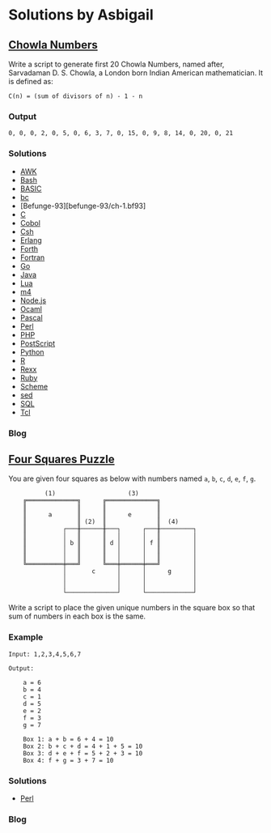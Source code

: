 # Solutions by Asbigail
## [Chowla Numbers](https://perlweeklychallenge.org/blog/perl-weekly-challenge-109/#TASK1)

Write a script to generate first 20 Chowla Numbers, named after,
Sarvadaman D. S. Chowla, a London born Indian American mathematician.
It is defined as:

    C(n) = (sum of divisors of n) - 1 - n

### Output

    0, 0, 0, 2, 0, 5, 0, 6, 3, 7, 0, 15, 0, 9, 8, 14, 0, 20, 0, 21

### Solutions
* [AWK](awk/ch-1.awk)
* [Bash](bash/ch-1.sh)
* [BASIC](basic/ch-1.bas)
* [bc](bc/ch-1.bc)
* [Befunge-93][befunge-93/ch-1.bf93]
* [C](c/ch-1.c)
* [Cobol](cobol/ch-1.cb)
* [Csh](csh/ch-1.csh)
* [Erlang](erlang/ch-1.erl)
* [Forth](forth/ch-1.fs)
* [Fortran](fortran/ch-1.f90)
* [Go](go/ch-1.go)
* [Java](java/ch-1.java)
* [Lua](lua/ch-1.lua)
* [m4](m4/ch-1.m4)
* [Node.js](node/ch-1.js)
* [Ocaml](ocaml/ch-1.ml)
* [Pascal](pascal/ch-1.p)
* [Perl](perl/ch-1.pl)
* [PHP](php/ch-1.php)
* [PostScript](postscript/ch-1.ps)
* [Python](python/ch-1.py)
* [R](r/ch-1.r)
* [Rexx](rexx/ch-1.rexx)
* [Ruby](ruby/ch-1.rb)
* [Scheme](scheme/ch-1.scm)
* [sed](sed/ch-1.sed)
* [SQL](sql/ch-1.sql)
* [Tcl](tcl/ch-1.tcl)

### Blog


## [Four Squares Puzzle](https://perlweeklychallenge.org/blog/perl-weekly-challenge-109/#TASK2)

You are given four squares as below with numbers named `a`, `b`,
`c`, `d`, `e`, `f`, `g`.

              (1)                    (3)
        ╔══════════════╗      ╔══════════════╗
        ║              ║      ║              ║
        ║      a       ║      ║      e       ║
        ║              ║ (2)  ║              ║  (4)
        ║          ┌───╫──────╫───┐      ┌───╫─────────┐
        ║          │   ║      ║   │      │   ║         │
        ║          │ b ║      ║ d │      │ f ║         │
        ║          │   ║      ║   │      │   ║         │
        ║          │   ║      ║   │      │   ║         │
        ╚══════════╪═══╝      ╚═══╪══════╪═══╝         │
                   │       c      │      │      g      │
                   │              │      │             │
                   │              │      │             │
                   └──────────────┘      └─────────────┘

Write a script to place the given unique numbers in the square box
so that sum of numbers in each box is the same.

### Example

~~~~
Input: 1,2,3,4,5,6,7

Output:

    a = 6
    b = 4
    c = 1
    d = 5
    e = 2
    f = 3
    g = 7

    Box 1: a + b = 6 + 4 = 10
    Box 2: b + c + d = 4 + 1 + 5 = 10
    Box 3: d + e + f = 5 + 2 + 3 = 10
    Box 4: f + g = 3 + 7 = 10
~~~~

### Solutions
* [Perl](perl/ch-2.pl)

### Blog

